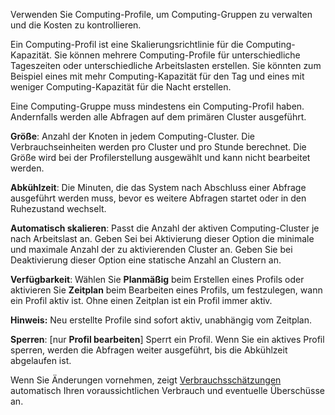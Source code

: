 Verwenden Sie Computing-Profile, um Computing-Gruppen zu verwalten und die Kosten zu kontrollieren.

Ein Computing-Profil ist eine Skalierungsrichtlinie für die Computing-Kapazität. Sie können mehrere Computing-Profile für unterschiedliche Tageszeiten oder unterschiedliche Arbeitslasten erstellen. Sie könnten zum Beispiel eines mit mehr Computing-Kapazität für den Tag und eines mit weniger Computing-Kapazität für die Nacht erstellen.

Eine Computing-Gruppe muss mindestens ein Computing-Profil haben. Andernfalls werden alle Abfragen auf dem primären Cluster ausgeführt.

**Größe**: Anzahl der Knoten in jedem Computing-Cluster. Die Verbrauchseinheiten werden pro Cluster und pro Stunde berechnet. Die Größe wird bei der Profilerstellung ausgewählt und kann nicht bearbeitet werden.

**Abkühlzeit**: Die Minuten, die das System nach Abschluss einer Abfrage ausgeführt werden muss, bevor es weitere Abfragen startet oder in den Ruhezustand wechselt.

**Automatisch skalieren**: Passt die Anzahl der aktiven Computing-Cluster je nach Arbeitslast an. Geben Sei bei Aktivierung dieser Option die minimale und maximale Anzahl der zu aktivierenden Cluster an. Geben Sie bei Deaktivierung dieser Option eine statische Anzahl an Clustern an.

**Verfügbarkeit**: Wählen Sie **Planmäßig** beim Erstellen eines Profils oder aktivieren Sie **Zeitplan** beim Bearbeiten eines Profils, um festzulegen, wann ein Profil aktiv ist. Ohne einen Zeitplan ist ein Profil immer aktiv.

**Hinweis:** Neu erstellte Profile sind sofort aktiv, unabhängig vom Zeitplan.

**Sperren**: \[nur **Profil bearbeiten**\] Sperrt ein Profil. Wenn Sie ein aktives Profil sperren, werden die Abfragen weiter ausgeführt, bis die Abkühlzeit abgelaufen ist.

Wenn Sie Änderungen vornehmen, zeigt [Verbrauchsschätzungen](aow1703107228725.md) automatisch Ihren voraussichtlichen Verbrauch und eventuelle Überschüsse an.

